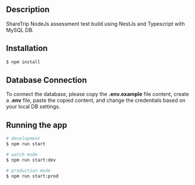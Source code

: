 
## Description

ShareTrip NodeJs assessment test build using NestJs and Typescript with MySQL DB.

## Installation

```bash
$ npm install
```


## Database Connection

To connect the database, please copy the **.env.example** file content, create a **.env** file, paste the copied content, and change the credentials based on your local DB settings. 

## Running the app

```bash
# development
$ npm run start

# watch mode
$ npm run start:dev

# production mode
$ npm run start:prod
```
